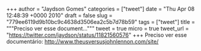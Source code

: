 
+++
author = "Jaydson Gomes"
categories = ["tweet"]
date = "Thu Apr 08 12:48:39 +0000 2010"
draft = false
slug = "779ee6119d9b10bc9c4638d3506ea2c5b7d78b59"
tags = ["tweet"]
title = """Preciso ver esse document..."""
tweet = true
micro = true
tweet_url = "https://twitter.com/jaydson/status/11821560576"
+++
Preciso ver esse documentário: http://www.theusversusjohnlennon.com/site/
